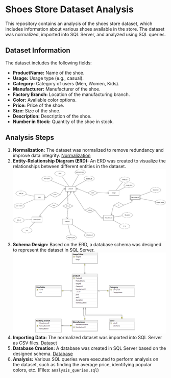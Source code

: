 # Shoes Store Dataset Analysis

This repository contains an analysis of the shoes store dataset, which includes information about various shoes available in the store. The dataset was normalized, imported into SQL Server, and analyzed using SQL queries.

## Dataset Information

The dataset includes the following fields:

- **ProductName:** Name of the shoe.
- **Usage:** Usage type (e.g., casual).
- **Category:** Category of users (Men, Women, Kids).
- **Manufacturer:** Manufacturer of the shoe.
- **Factory Branch:** Location of the manufacturing branch.
- **Color:** Available color options.
- **Price:** Price of the shoe.
- **Size:** Size of the shoe.
- **Description:** Description of the shoe.
- **Number in Stock:** Quantity of the shoe in stock.

## Analysis Steps

1. **Normalization:** The dataset was normalized to remove redundancy and improve data integrity. [Normalization](https://github.com/Shamss08/Shoes_Store_Analysis_Using_SQL/blob/main/Normalization.xlsx)
2. **Entity-Relationship Diagram (ERD):** An ERD was created to visualize the relationships between different entities in the dataset.
![alt text](https://github.com/Shamss08/Shoes_Store_Analysis_Using_SQL/blob/main/ERD.jpg "ERD")
3. **Schema Design:** Based on the ERD, a database schema was designed to represent the dataset in SQL Server. ![alt text](https://github.com/Shamss08/Shoes_Store_Analysis_Using_SQL/blob/main/DB_Diagram.png "Database Schema")
4. **Importing Data:** The normalized dataset was imported into SQL Server as CSV files. [Dataset](https://github.com/Shamss08/Shoes_Store_Analysis_Using_SQL/blob/main/Dataset.xlsx)
5. **Database Creation:** A database was created in SQL Server based on the designed schema. [Database](https://github.com/Shamss08/Shoes_Store_Analysis_Using_SQL/blob/main/store.bak)
6. **Analysis:** Various SQL queries were executed to perform analysis on the dataset, such as finding the average price, identifying popular colors, etc. (Files: `analysis_queries.sql`)

